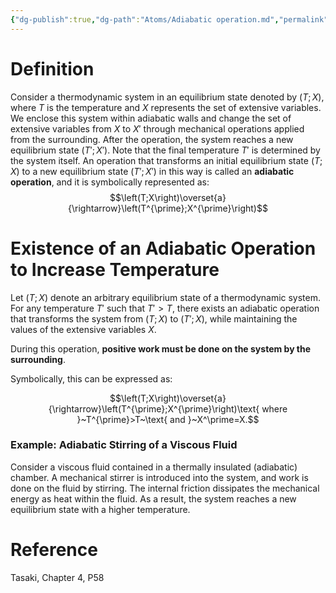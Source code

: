 ```yaml
---
{"dg-publish":true,"dg-path":"Atoms/Adiabatic operation.md","permalink":"/atoms/adiabatic-operation/","hide":true,"tags":["type/article","topic/thermodynamics"],"created":"2024-12-16T22:43:26.793+01:00","updated":"2024-12-17T00:02:54.777+01:00"}
---
```


# Definition

Consider a thermodynamic system in an equilibrium state denoted by $\left(T; X\right)$, where $T$ is the temperature and $X$ represents the set of extensive variables. We enclose this system within adiabatic walls and change the set of extensive variables from $X$ to $X'$ through mechanical operations applied from the surrounding. After the operation, the system reaches a new equilibrium state $\left(T'; X'\right)$. Note that the final temperature $T'$ is determined by the system itself. An operation that transforms an initial equilibrium state $\left(T; X\right)$ to a new equilibrium state $\left(T'; X'\right)$ in this way is called an **adiabatic operation**, and it is symbolically represented as:
$$\left(T;X\right)\overset{a}{\rightarrow}\left(T^{\prime};X^{\prime}\right)$$

# Existence of an Adiabatic Operation to Increase Temperature

Let $\left(T; X\right)$ denote an arbitrary equilibrium state of a thermodynamic system. For any temperature $T'$ such that $T' > T$, there exists an adiabatic operation that transforms the system from $\left(T; X\right)$ to $\left(T'; X\right)$, while maintaining the values of the extensive variables $X$.

During this operation, **positive work must be done on the system by the surrounding**.

Symbolically, this can be expressed as:

$$\left(T;X\right)\overset{a}{\rightarrow}\left(T^{\prime};X^{\prime}\right)\text{ where }~T^{\prime}>T~\text{ and }~X^\prime=X.$$

### Example: Adiabatic Stirring of a Viscous Fluid
Consider a viscous fluid contained in a thermally insulated (adiabatic) chamber. A mechanical stirrer is introduced into the system, and work is done on the fluid by stirring. The internal friction dissipates the mechanical energy as heat within the fluid. As a result, the system reaches a new equilibrium state with a higher temperature.


# Reference

Tasaki, Chapter 4, P58
